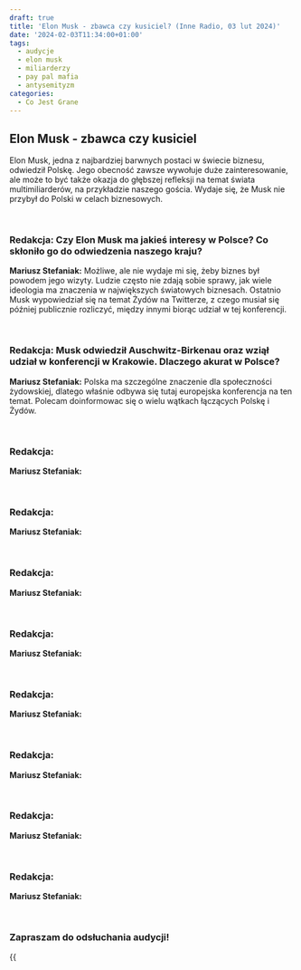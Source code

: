 ```yaml
---
draft: true
title: 'Elon Musk - zbawca czy kusiciel? (Inne Radio, 03 lut 2024)'
date: '2024-02-03T11:34:00+01:00'
tags:
  - audycje
  - elon musk
  - miliarderzy
  - pay pal mafia
  - antysemityzm
categories:
  - Co Jest Grane
---
```

## Elon Musk - zbawca czy kusiciel

Elon Musk, jedna z najbardziej barwnych postaci w świecie biznesu, odwiedził Polskę. Jego obecność zawsze wywołuje duże zainteresowanie, ale może to być także okazja do głębszej refleksji na temat świata multimiliarderów, na przykładzie naszego gościa. Wydaje się, że Musk nie przybył do Polski w celach biznesowych.

<br>
 
### Redakcja: Czy Elon Musk ma jakieś interesy w Polsce? Co skłoniło go do odwiedzenia naszego kraju?

**Mariusz Stefaniak:** Możliwe, ale nie wydaje mi się, żeby biznes był powodem jego wizyty. Ludzie często nie zdają sobie sprawy, jak wiele ideologia ma znaczenia w największych światowych biznesach. Ostatnio Musk wypowiedział się na temat Żydów na Twitterze, z czego musiał się później publicznie rozliczyć, między innymi biorąc udział w tej konferencji. 
 
<br>
 
### Redakcja: Musk odwiedził Auschwitz-Birkenau oraz wziął udział w konferencji w Krakowie. Dlaczego akurat w Polsce?

**Mariusz Stefaniak:** Polska ma szczególne znaczenie dla społeczności żydowskiej, dlatego właśnie odbywa się tutaj europejska konferencja na ten temat. Polecam doinformowac się o wielu wątkach łączących Polskę i Żydów.
 
<br>
 
### Redakcja: 

**Mariusz Stefaniak:** 
 
<br>
 
### Redakcja: 

**Mariusz Stefaniak:** 
 
<br>
 
### Redakcja: 

**Mariusz Stefaniak:** 
 
<br>
 
### Redakcja: 

**Mariusz Stefaniak:** 
 
<br>
 
### Redakcja: 

**Mariusz Stefaniak:** 
 
<br>
 
### Redakcja: 

**Mariusz Stefaniak:** 
 
<br>
 
### Redakcja: 

**Mariusz Stefaniak:** 
 
<br>
 
### Redakcja: 

**Mariusz Stefaniak:** 


<br>

### Zapraszam do odsłuchania audycji!

{{<audio src="audio/CJG_51_2024_01_27.mp3" caption="Zapis audycji CJG, publikowanej na łamach Innego Radia Głuchołazy w dniu 13 stycznia 2024">}}

